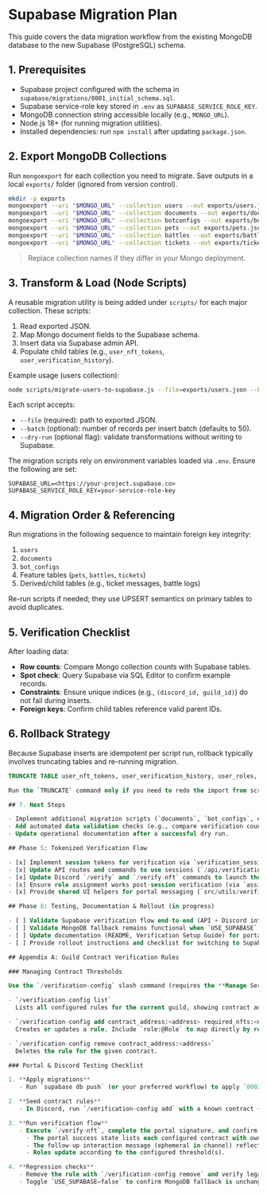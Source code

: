 # Supabase Migration Plan

This guide covers the data migration workflow from the existing MongoDB database to the new Supabase (PostgreSQL) schema.

## 1. Prerequisites

- Supabase project configured with the schema in `supabase/migrations/0001_initial_schema.sql`.
- Supabase service-role key stored in `.env` as `SUPABASE_SERVICE_ROLE_KEY`.
- MongoDB connection string accessible locally (e.g., `MONGO_URL`).
- Node.js 18+ (for running migration utilities).
- Installed dependencies: run `npm install` after updating `package.json`.

## 2. Export MongoDB Collections

Run `mongoexport` for each collection you need to migrate. Save outputs in a local `exports/` folder (ignored from version control).

```bash
mkdir -p exports
mongoexport --uri "$MONGO_URL" --collection users --out exports/users.json
mongoexport --uri "$MONGO_URL" --collection documents --out exports/documents.json
mongoexport --uri "$MONGO_URL" --collection botconfigs --out exports/botconfigs.json
mongoexport --uri "$MONGO_URL" --collection pets --out exports/pets.json
mongoexport --uri "$MONGO_URL" --collection battles --out exports/battles.json
mongoexport --uri "$MONGO_URL" --collection tickets --out exports/tickets.json
```

> Replace collection names if they differ in your Mongo deployment.

## 3. Transform & Load (Node Scripts)

A reusable migration utility is being added under `scripts/` for each major collection. These scripts:

1. Read exported JSON.
2. Map Mongo document fields to the Supabase schema.
3. Insert data via Supabase admin API.
4. Populate child tables (e.g., `user_nft_tokens`, `user_verification_history`).

Example usage (users collection):

```bash
node scripts/migrate-users-to-supabase.js --file=exports/users.json --batch=100
```

Each script accepts:
- `--file` (required): path to exported JSON.
- `--batch` (optional): number of records per insert batch (defaults to 50).
- `--dry-run` (optional flag): validate transformations without writing to Supabase.

The migration scripts rely on environment variables loaded via `.env`. Ensure the following are set:

```env
SUPABASE_URL=<https://your-project.supabase.co>
SUPABASE_SERVICE_ROLE_KEY=your-service-role-key
```

## 4. Migration Order & Referencing

Run migrations in the following sequence to maintain foreign key integrity:

1. `users`
2. `documents`
3. `bot_configs`
4. Feature tables (`pets`, `battles`, `tickets`)
5. Derived/child tables (e.g., ticket messages, battle logs)

Re-run scripts if needed; they use UPSERT semantics on primary tables to avoid duplicates.

## 5. Verification Checklist

After loading data:

- **Row counts**: Compare Mongo collection counts with Supabase tables.
- **Spot check**: Query Supabase via SQL Editor to confirm example records.
- **Constraints**: Ensure unique indices (e.g., `(discord_id, guild_id)`) do not fail during inserts.
- **Foreign keys**: Confirm child tables reference valid parent IDs.

## 6. Rollback Strategy

Because Supabase inserts are idempotent per script run, rollback typically involves truncating tables and re-running migration.

```sql
TRUNCATE TABLE user_nft_tokens, user_verification_history, user_roles, users RESTART IDENTITY CASCADE;

Run the `TRUNCATE` command only if you need to redo the import from scratch.

## 7. Next Steps

- Implement additional migration scripts (`documents`, `bot_configs`, etc.) following the `scripts/migrate-users-to-supabase.js` template.
- Add automated data validation checks (e.g., compare verification counts per guild) once initial migrations succeed.
- Update operational documentation after a successful dry run.

## Phase 5: Tokenized Verification Flow

- [x] Implement session tokens for verification via `verification_sessions`
- [x] Update API routes and commands to use sessions (`/api/verification/session` endpoints)
- [x] Update Discord `/verify` and `/verify-nft` commands to launch the portal
- [x] Ensure role assignment works post-session verification (via `assignRolesBasedOnNfts` in API)
- [x] Provide shared UI helpers for portal messaging (`src/utils/verificationSessionUi.js`)

## Phase 6: Testing, Documentation & Rollout (in progress)

- [ ] Validate Supabase verification flow end-to-end (API + Discord interaction)
- [ ] Validate MongoDB fallback remains functional when `USE_SUPABASE` is false
- [ ] Update documentation (README, Verification Setup Guide) for portal-based flow
- [ ] Provide rollout instructions and checklist for switching to Supabase

## Appendix A: Guild Contract Verification Rules

### Managing Contract Thresholds

Use the `/verification-config` slash command (requires the **Manage Server** permission) to configure the new `guild_verification_contracts` table without touching SQL directly.

- `/verification-config list`
  Lists all configured rules for the current guild, showing contract address, required NFT count, and target role.

- `/verification-config add contract_address:<address> required_nfts:<n>`
  Creates or updates a rule. Include `role:@Role` to map directly by role mention, or supply `role_name:"Role Name"` if the ID is unknown. Defaults to a threshold of `1` when `required_nfts` is omitted.

- `/verification-config remove contract_address:<address>`
  Deletes the rule for the given contract.

### Portal & Discord Testing Checklist

1. **Apply migrations**
   - Run `supabase db push` (or your preferred workflow) to apply `0002_guild_verification_contracts.sql`.

2. **Seed contract rules**
   - In Discord, run `/verification-config add` with a known contract + threshold + role.

3. **Run verification flow**
   - Execute `/verify-nft`, complete the portal signature, and confirm:
     - The portal success state lists each configured contract with owned vs required counts.
     - The follow-up interaction message (ephemeral in-channel) reflects the verification result.
     - Roles update according to the configured threshold(s).

4. **Regression checks**
   - Remove the rule with `/verification-config remove` and verify legacy role-tier logic still applies (if configured).
   - Toggle `USE_SUPABASE=false` to confirm MongoDB fallback is unchanged.
